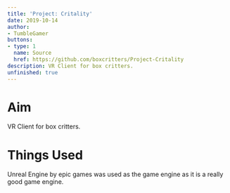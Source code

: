 ```yaml
---
title: 'Project: Critality'
date: 2019-10-14
author:
- TumbleGamer
buttons:
- type: 1
  name: Source
  href: https://github.com/boxcritters/Project-Critality
description: VR Client for box critters.
unfinished: true
---
```

# Aim
VR Client for box critters.
# Things Used
Unreal Engine by epic games was used as the game engine as it is a really good game engine.